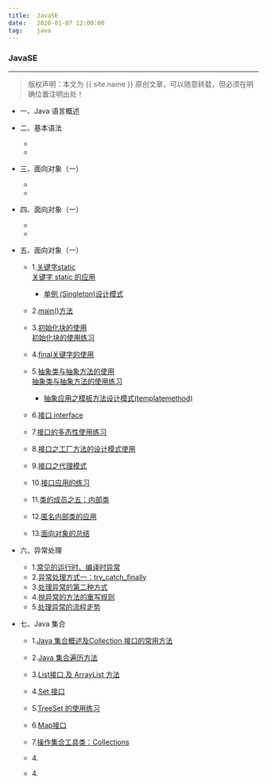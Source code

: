 ```yaml
---
title:  JavaSE
date:   2020-01-07 12:00:00
tag:    java
---
```


### JavaSE

***
> 版权声明：本文为 {{ site.name }} 原创文章，可以随意转载，但必须在明确位置注明出处！

<head><link rel="stylesheet" href="../css/rouge.css"></head>

- 一、Java 语言概述


- 二、基本语法
    - <a href=""></a>
    - <a href=""></a>

- 三、面向对象（一）
    - <a href=""></a>
    - <a href=""></a>

- 四、面向对象（一）
    - <a href=""></a>
    - <a href=""></a>

- 五、面向对象（一）       
    - 1.<a href="https://moistlin.cn/posts/%E5%85%B3%E9%94%AE%E5%AD%97static">关键字static</a>     
    <a href="https://moistlin.cn/posts/static%E5%85%B3%E9%94%AE%E5%AD%97%E7%9A%84%E5%BA%94%E7%94%A8%E7%BB%83%E4%B9%A0">关键字 static 的应用</a>    
        - <a href="https://moistlin.cn/posts/%E5%8D%95%E4%BE%8B(Singleton)%E8%AE%BE%E8%AE%A1%E6%A8%A1%E5%BC%8F">单例 (Singleton)设计模式</a>   
    - 2.<a href="https://moistlin.cn/posts/%E7%90%86%E8%A7%A3main%E6%96%B9%E6%B3%95%E7%9A%84%E8%AF%AD%E6%B3%95">main()方法</a>     
    - 3.<a href="https://moistlin.cn/posts/%E5%88%9D%E5%A7%8B%E5%8C%96%E5%9D%97%E7%9A%84%E4%BD%BF%E7%94%A8">初始化块的使用</a>   
    <a href="https://moistlin.cn/posts/%E5%88%9D%E5%A7%8B%E5%8C%96%E5%9D%97%E7%9A%84%E7%BB%83%E4%B9%A0%E4%BD%BF%E7%94%A8">初始化块的使用练习</a>    
    - 4.<a href="https://moistlin.cn/posts/final%E5%85%B3%E9%94%AE%E5%AD%97%E7%9A%84%E4%BD%BF%E7%94%A8">final关键字的使用</a>    
    - 5.<a href="https://moistlin.cn/posts/%E6%8A%BD%E8%B1%A1%E7%B1%BB%E4%B8%8E%E6%8A%BD%E8%B1%A1%E6%96%B9%E6%B3%95%E7%9A%84%E4%BD%BF%E7%94%A8">抽象类与抽象方法的使用</a>    
    <a href="https://moistlin.cn/posts/%E6%8A%BD%E8%B1%A1%E7%B1%BB%E4%B8%8E%E6%8A%BD%E8%B1%A1%E6%96%B9%E6%B3%95%E7%9A%84%E4%BD%BF%E7%94%A8%E7%BB%83%E4%B9%A0">抽象类与抽象方法的使用练习</a>     
        - <a href="https://moistlin.cn/posts/%E6%A8%A1%E6%9D%BF%E6%96%B9%E6%B3%95%E8%AE%BE%E8%AE%A1%E6%A8%A1%E5%BC%8F(TemplateMethod)">抽象应用之模板方法设计模式(templatemethod)</a>    
    - 6.<a href="https://moistlin.cn/posts/%E6%8E%A5%E5%8F%A3">接口 interface</a>    
    
    - 7.<a href="https://moistlin.cn/posts/接口的多态性使用练习">接口的多态性使用练习</a>
    - 8.<a href="接口之工厂方法的设计模式使用">接口之工厂方法的设计模式使用</a>
    - 9.<a href="https://moistlin.cn/posts/接口之代理模式">接口之代理模式</a>
    - 10.<a href="https://moistlin.cn/posts/接口应用的练习">接口应用的练习</a>
    - 11.<a href="https://moistlin.cn/posts/类的成员之五：内部类">类的成员之五：内部类</a>
    - 12.<a href="https://moistlin.cn/posts/匿名内部类的应用">匿名内部类的应用</a>
    - 13.<a href="https://moistlin.cn/posts/面向对象的总结">面向对象的总结</a>

- 六、异常处理
    - 1.<a href="https://moistlin.cn/posts/常见的运行时、编译时异常">常见的运行时、编译时异常</a>
    - 2.<a href="https://moistlin.cn/posts/异常处理方式一：try_catch_finally">异常处理方式一：try_catch_finally</a>
    - 3.<a href="https://moistlin.cn/posts/处理异常的第二种方式">处理异常的第二种方式</a>
    - 4.<a href="https://moistlin.cn/posts/抛异常的方法的重写规则">抛异常的方法的重写规则</a>
    - 5.<a href="https://moistlin.cn/posts/处理异常的流程走势">处理异常的流程走势</a>

- 七、Java 集合

    - 1.<a href="https://moistlin.cn/posts/Java\ 集合概述及Collection\ 接口的常用方法">Java 集合概述及Collection 接口的常用方法</a>
    - 2.<a href="https://moistlin.cn/posts/Java\ 集合遍历方法">Java 集合遍历方法</a>
    - 3.<a href="https://moistlin.cn/posts/List接口 及 ArrayList 方法">List接口 及 ArrayList 方法</a>
    - 4.<a href="https://moistlin.cn/posts/Set 接口">Set 接口</a>
    - 5.<a href="https://moistlin.cn/posts/TreeSet 的使用练习">TreeSet 的使用练习</a>
    - 6.<a href="https://moistlin.cn/posts/Map接口">Map接口</a>
    - 7.<a href="https://moistlin.cn/posts/操作集合工具类：Collections">操作集合工具类：Collections</a>


    - 4.<a href="https://moistlin.cn/posts/"></a>
    - 4.<a href="https://moistlin.cn/posts/"></a>


